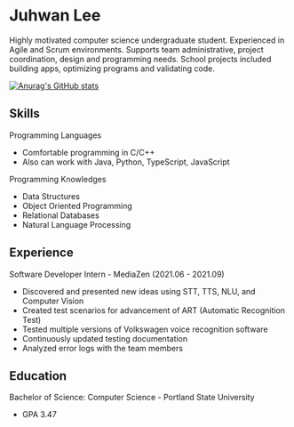 # Juhwan Lee

Highly motivated computer science undergraduate student. Experienced in Agile and Scrum environments. Supports team administrative, project coordination, design and programming needs. School projects included building apps, optimizing programs and validating code.

[![Anurag's GitHub stats](https://github-readme-stats.vercel.app/api?username=juroc95)](https://github.com/anuraghazra/github-readme-stats)

## Skills
Programming Languages
- Comfortable programming in C/C++
- Also can work with Java, Python, TypeScript, JavaScript

Programming Knowledges 
- Data Structures
- Object Oriented Programming
- Relational Databases
- Natural Language Processing

## Experience

Software Developer Intern - MediaZen (2021.06 - 2021.09)
- Discovered and presented new ideas using STT, TTS, NLU, and Computer Vision
- Created test scenarios for advancement of ART (Automatic Recognition Test)
- Tested multiple versions of Volkswagen voice recognition software
- Continuously updated testing documentation
- Analyzed error logs with the team members

## Education

Bachelor of Science: Computer Science - Portland State University
- GPA 3.47
